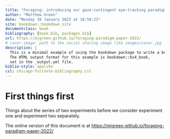 ```yaml
--- 
title: "Foraging: introducing our gaze-contingent eye-tracking paradigm for studying foraging"
author: "Matthew Green"
date: "Monday 30 January 2023 at 18:50:23"
site: bookdown::bookdown_site
documentclass: book
bibliography: [book.bib, packages.bib]
url: https://mjgreen.github.io/foraging-paradigm-paper-2022/
# cover-image: path to the social sharing image like images/cover.jpg
description: |
  This is a minimal example of using the bookdown package to write a book.
  The HTML output format for this example is bookdown::bs4_book,
  set in the _output.yml file.
biblio-style: apalike
csl: chicago-fullnote-bibliography.csl
---
```


# First things first

Things about the series of two experiments before we consider experiment one and experiment two separately.



The online version of this document is at https://mjgreen.github.io/foraging-paradigm-paper-2022/
